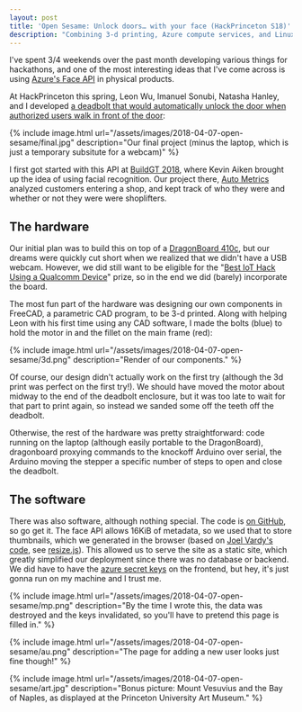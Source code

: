 ```yaml
---
layout: post
title: 'Open Sesame: Unlock doors… with your face (HackPrinceton S18)'
description: "Combining 3-d printing, Azure compute services, and Linux into a self-unlocking deadbolt"
---
```


I've spent 3/4 weekends over the past month developing various things for
hackathons, and one of the most interesting ideas that I've come across is
using [Azure's Face API][azure-face] in physical products.

At HackPrinceton this spring, Leon Wu, Imanuel Sonubi, Natasha
Hanley, and I developed [a deadbolt that would automatically unlock the door
when authorized users walk in front of the door][open-sesame]:

{% include image.html
    url="/assets/images/2018-04-07-open-sesame/final.jpg"
    description="Our final project (minus the laptop, which is just a temporary subsitute for a webcam)" %}

I first got started with this API at [BuildGT 2018][], where Kevin Aiken
brought up the idea of using facial recognition. Our project there, [Auto
Metrics][] analyzed customers entering a shop, and kept track of who they were
and whether or not they were were shoplifters.

[azure-face]: https://azure.microsoft.com/en-us/services/cognitive-services/face/
[BuildGT 2018]: https://buildgt-2018.devpost.com/
[Auto Metrics]: https://devpost.com/software/auto-metrics
[open-sesame]: https://devpost.com/software/open-sesame-dj0leg

## The hardware

Our initial plan was to build this on top of a [DragonBoard 410c][], but our
dreams were quickly cut short when we realized that we didn't have a USB
webcam. However, we did still want to be eligible for the "[Best IoT Hack Using
a Qualcomm Device][best-iot]" prize, so in the end we did (barely) incorporate
the board.

The most fun part of the hardware was designing our own components in FreeCAD,
a parametric CAD program, to be 3-d printed. Along with helping Leon with his
first time using any CAD software, I made the bolts (blue) to hold the motor in
and the fillet on the main frame (red):

{% include image.html
    url="/assets/images/2018-04-07-open-sesame/3d.png"
    description="Render of our components." %}

Of course, our design didn't actually work on the first try (although the 3d
print was perfect on the first try!). We should have moved the motor about
midway to the end of the deadbolt enclosure, but it was too late to wait for
that part to print again, so instead we sanded some off the teeth off the
deadbolt.

Otherwise, the rest of the hardware was pretty straightforward: code running on
the laptop (although easily portable to the DragonBoard), dragonboard proxying
commands to the knockoff Arduino over serial, the Arduino moving the stepper a
specific number of steps to open and close the deadbolt.

[DragonBoard 410c]: https://developer.qualcomm.com/hardware/dragonboard-410c
[best-iot]: https://hackprinceton-spr18.devpost.com/

## The software

There was also software, although nothing special. The code is [on GitHub][],
so go get it. The face API allows 16KiB of metadata, so we used that to store
thumbnails, which we generated in the browser (based on [Joel Vardy's
code][jv-code], see [resize.js][]). This allowed us to serve the site as a
static site, which greatly simplified our deployment since there was no
database or backend. We did have to have the [azure secret keys][secret] on the
frontend, but hey, it's just gonna run on my machine and I trust me.

{% include image.html
    url="/assets/images/2018-04-07-open-sesame/mp.png"
    description="By the time I wrote this, the data was destroyed and the keys
    invalidated, so you'll have to pretend this page is filled in." %}

{% include image.html
    url="/assets/images/2018-04-07-open-sesame/au.png"
    description="The page for adding a new user looks just fine though!" %}

{% include image.html
    url="/assets/images/2018-04-07-open-sesame/art.jpg"
    description="Bonus picture: Mount Vesuvius and the Bay of Naples, as
    displayed at the Princeton University Art Museum." %}

[on github]: https://github.com/flaviut/hackprinceton-s2018
[jv-code]: https://github.com/joelvardy/javascript-image-upload
[resize.js]: https://github.com/flaviut/hackprinceton-s2018/blob/master/frontend/js/resize.js
[secret]: https://github.com/flaviut/hackprinceton-s2018/blob/master/frontend/js/azure.js#L12

